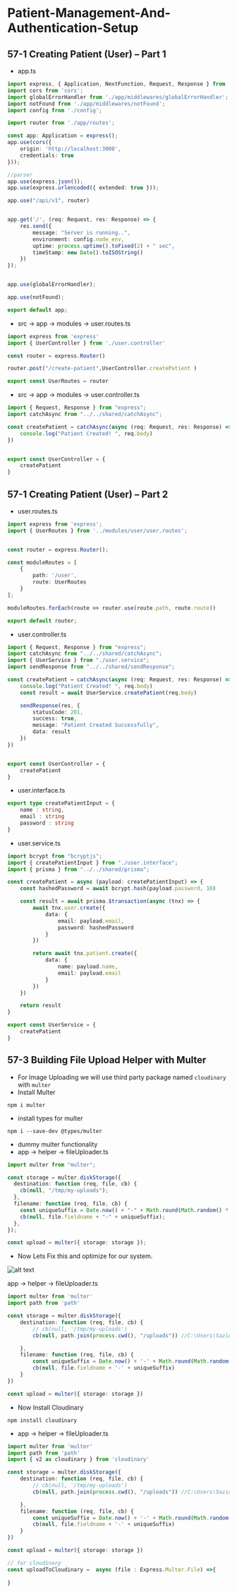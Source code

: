 # Patient-Management-And-Authentication-Setup

## 57-1 Creating Patient (User) – Part 1
- app.ts 

```ts 
import express, { Application, NextFunction, Request, Response } from 'express';
import cors from 'cors';
import globalErrorHandler from './app/middlewares/globalErrorHandler';
import notFound from './app/middlewares/notFound';
import config from './config';

import router from './app/routes';

const app: Application = express();
app.use(cors({
    origin: 'http://localhost:3000',
    credentials: true
}));

//parser
app.use(express.json());
app.use(express.urlencoded({ extended: true }));

app.use("/api/v1", router)


app.get('/', (req: Request, res: Response) => {
    res.send({
        message: "Server is running..",
        environment: config.node_env,
        uptime: process.uptime().toFixed(2) + " sec",
        timeStamp: new Date().toISOString()
    })
});


app.use(globalErrorHandler);

app.use(notFound);

export default app;
```

- src -> app -> modules -> user.routes.ts 

```ts 
import express from 'express'
import { UserController } from './user.controller'

const router = express.Router()

router.post("/create-patient",UserController.createPatient )

export const UserRoutes = router 
```
- src -> app -> modules -> user.controller.ts 

```ts
import { Request, Response } from "express";
import catchAsync from "../../shared/catchAsync";

const createPatient = catchAsync(async (req: Request, res: Response) => {
    console.log("Patient Created! ", req.body)
})


export const UserController = {
    createPatient
}
```

## 57-1 Creating Patient (User) – Part 2
- user.routes.ts 

```ts 
import express from 'express';
import { UserRoutes } from '../modules/user/user.routes';


const router = express.Router();

const moduleRoutes = [
    {
        path: '/user',
        route: UserRoutes
    }
];

moduleRoutes.forEach(route => router.use(route.path, route.route))

export default router;
```
- user.controller.ts 

```ts 
import { Request, Response } from "express";
import catchAsync from "../../shared/catchAsync";
import { UserService } from "./user.service";
import sendResponse from "../../shared/sendResponse";

const createPatient = catchAsync(async (req: Request, res: Response) => {
    console.log("Patient Created! ", req.body)
    const result = await UserService.createPatient(req.body)

    sendResponse(res, {
        statusCode: 201,
        success: true,
        message: "Patient Created Successfully",
        data: result
    })
})


export const UserController = {
    createPatient
}
```
- user.interface.ts 

```ts 
export type createPatientInput = {
    name : string,
    email : string
    password : string
}
```
- user.service.ts 

```ts 
import bcrypt from "bcryptjs";
import { createPatientInput } from "./user.interface";
import { prisma } from "../../shared/prisma";

const createPatient = async (payload: createPatientInput) => {
    const hashedPassword = await bcrypt.hash(payload.password, 10)

    const result = await prisma.$transaction(async (tnx) => {
        await tnx.user.create({
            data: {
                email: payload.email,
                password: hashedPassword
            }
        })

        return await tnx.patient.create({
            data: {
                name: payload.name,
                email: payload.email
            }
        })
    })

    return result
}

export const UserService = {
    createPatient
}
```
## 57-3 Building File Upload Helper with Multer

- For Image Uploading we will use third party package named `cloudinary` with `multer`
- Install Multer

```
npm i multer
```

- install types for multer

```
npm i --save-dev @types/multer
```

- dummy multer functionality
- app -> helper -> fileUploader.ts

```ts
import multer from "multer";

const storage = multer.diskStorage({
  destination: function (req, file, cb) {
    cb(null, "/tmp/my-uploads");
  },
  filename: function (req, file, cb) {
    const uniqueSuffix = Date.now() + "-" + Math.round(Math.random() * 1e9);
    cb(null, file.fieldname + "-" + uniqueSuffix);
  },
});

const upload = multer({ storage: storage });
```
- Now Lets Fix this and optimize for our system. 

![alt text](image-5.png)

app -> helper -> fileUploader.ts

```ts
import multer from 'multer'
import path from 'path'

const storage = multer.diskStorage({
    destination: function (req, file, cb) {
        // cb(null, '/tmp/my-uploads')
        cb(null, path.join(process.cwd(), "/uploads")) //C:\Users\Sazid\my-project\uploads

    },
    filename: function (req, file, cb) {
        const uniqueSuffix = Date.now() + '-' + Math.round(Math.random() * 1E9)
        cb(null, file.fieldname + '-' + uniqueSuffix)
    }
})

const upload = multer({ storage: storage })
```
- Now Install Cloudinary

```
npm install cloudinary
```
- app -> helper -> fileUploader.ts

```ts 
import multer from 'multer'
import path from 'path'
import { v2 as cloudinary } from 'cloudinary'

const storage = multer.diskStorage({
    destination: function (req, file, cb) {
        // cb(null, '/tmp/my-uploads')
        cb(null, path.join(process.cwd(), "/uploads")) //C:\Users\Sazid\my-project\uploads

    },
    filename: function (req, file, cb) {
        const uniqueSuffix = Date.now() + '-' + Math.round(Math.random() * 1E9)
        cb(null, file.fieldname + '-' + uniqueSuffix)
    }
})

const upload = multer({ storage: storage })

// for cloudinary 
const uploadToCloudinary =  async (file : Express.Multer.File) =>{
    
}
```